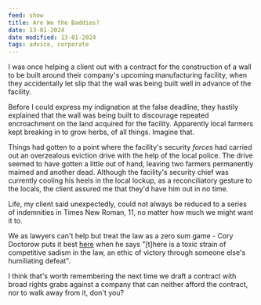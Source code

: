 ```yaml
---
feed: show
title: Are We the Baddies?
date: 13-01-2024
date modified: 13-01-2024
tags: advice, corporate
---
```

I was once helping a client out with a contract for the construction of a wall to be built around their company's upcoming manufacturing facility, when they accidentally let slip that the wall was being built well in advance of the facility.  

Before I could express my indignation at the false deadline, they hastily explained that the wall was being built to discourage repeated encroachment on the land acquired for the facility. Apparently local farmers kept breaking in to grow herbs, of all things. Imagine that.  
  
Things had gotten to a point where the facility's security *forces* had carried out an overzealous eviction drive with the help of the local police. The drive seemed to have gotten a little out of hand, leaving two farmers permanently maimed and another dead. Although the facility's security chief was currently cooling his heels in the local lockup, as a reconciliatory gesture to the locals, the client assured me that they'd have him out in no time.  
  
Life, my client said unexpectedly, could not always be reduced to a series of indemnities in Times New Roman, 11, no matter how much we might want it to.  
  
We as lawyers can't help but treat the law as a zero sum game - Cory Doctorow puts it best [here](https://pluralistic.net/2021/02/10/duke-sucks/#devils) when he says "[t]here is a toxic strain of competitive sadism in the law, an ethic of victory through someone else's humiliating defeat". 

I think that's worth remembering the next time we draft a contract with broad rights grabs against a company that can neither afford the contract, nor to walk away from it, don't you? 